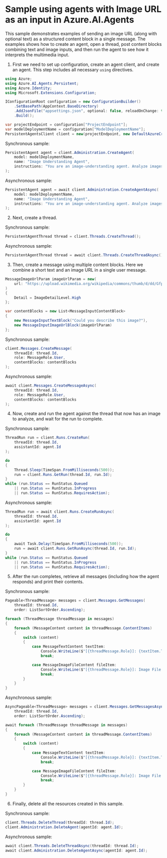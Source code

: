 # Sample using agents with Image URL as an input in Azure.AI.Agents

This sample demonstrates examples of sending an image URL (along with optional text) as a structured content block in a single message. The examples shows how to create an agent, open a thread,  post content blocks combining text and image inputs, and then run the agent to see how it interprets the multimedia input.

1. First we need to set up configuration, create an agent client, and create an agent. This step includes all necessary `using` directives.

```C# Snippet:AgentImageUrlSetupCommon
using Azure;
using Azure.AI.Agents.Persistent;
using Azure.Identity;
using Microsoft.Extensions.Configuration;

IConfigurationRoot configuration = new ConfigurationBuilder()
    .SetBasePath(AppContext.BaseDirectory)
    .AddJsonFile("appsettings.json", optional: false, reloadOnChange: true)
    .Build();

var projectEndpoint = configuration["ProjectEndpoint"];
var modelDeploymentName = configuration["ModelDeploymentName"];
PersistentAgentsClient client = new(projectEndpoint, new DefaultAzureCredential());
```

Synchronous sample:

```C# Snippet:AgentImageUrlCreateAgentSync
PersistentAgent agent = client.Administration.CreateAgent(
    model: modelDeploymentName,
    name: "Image Understanding Agent",
    instructions: "You are an image-understanding agent. Analyze images and provide textual descriptions."
);
```

Asynchronous sample:

```C# Snippet:AgentImageUrlCreateAgentAsync
PersistentAgent agent = await client.Administration.CreateAgentAsync(
    model: modelDeploymentName,
    name: "Image Understanding Agent",
    instructions: "You are an image-understanding agent. Analyze images and provide textual descriptions."
);
```

2. Next, create a thread.

Synchronous sample:

```C# Snippet:AgentImageUrlCreateThreadSync
PersistentAgentThread thread = client.Threads.CreateThread();
```

Asynchronous sample:

```C# Snippet:AgentImageUrlCreateThreadAsync
PersistentAgentThread thread = await client.Threads.CreateThreadAsync();
```

3. Then, create a message using multiple content blocks. Here we combine a short text and an image URL in a single user message.

```C# Snippet:AgentImageUrlCreateMessageCommon
MessageImageUrlParam imageUrlParam = new(
    url: "https://upload.wikimedia.org/wikipedia/commons/thumb/d/dd/Gfp-wisconsin-madison-the-nature-boardwalk.jpg/2560px-Gfp-wisconsin-madison-the-nature-boardwalk.jpg"
)
{
    Detail = ImageDetailLevel.High
};

var contentBlocks = new List<MessageInputContentBlock>
{
    new MessageInputTextBlock("Could you describe this image?"),
    new MessageInputImageUrlBlock(imageUrlParam)
};
```

Synchronous sample:

```C# Snippet:AgentImageUrlCreateMessageSync
client.Messages.CreateMessage(
    threadId: thread.Id,
    role: MessageRole.User,
    contentBlocks: contentBlocks
);
```

Asynchronous sample:

```C# Snippet:AgentImageUrlCreateMessageAsync
await client.Messages.CreateMessageAsync(
    threadId: thread.Id,
    role: MessageRole.User,
    contentBlocks: contentBlocks
);
```

4. Now, create and run the agent against the thread that now has an image to analyze, and wait for the run to complete.

Synchronous sample:

```C# Snippet:AgentImageUrlCreateRunAndPollSync
ThreadRun run = client.Runs.CreateRun(
    threadId: thread.Id,
    assistantId: agent.Id
);

do
{
    Thread.Sleep(TimeSpan.FromMilliseconds(500));
    run = client.Runs.GetRun(thread.Id, run.Id);
}
while (run.Status == RunStatus.Queued
    || run.Status == RunStatus.InProgress
    || run.Status == RunStatus.RequiresAction);
```

Asynchronous sample:

```C# Snippet:AgentImageUrlCreateRunAndPollAsync
ThreadRun run = await client.Runs.CreateRunAsync(
    threadId: thread.Id,
    assistantId: agent.Id
);

do
{
    await Task.Delay(TimeSpan.FromMilliseconds(500));
    run = await client.Runs.GetRunAsync(thread.Id, run.Id);
}
while (run.Status == RunStatus.Queued
    || run.Status == RunStatus.InProgress
    || run.Status == RunStatus.RequiresAction);
```

5. After the run completes, retrieve all messages (including how the agent responds) and print their contents.

Synchronous sample:

```C# Snippet:AgentImageUrlReviewMessagesSync
Pageable<ThreadMessage> messages = client.Messages.GetMessages(
    threadId: thread.Id,
    order: ListSortOrder.Ascending);

foreach (ThreadMessage threadMessage in messages)
{
    foreach (MessageContent content in threadMessage.ContentItems)
    {
        switch (content)
        {
            case MessageTextContent textItem:
                Console.WriteLine($"[{threadMessage.Role}]: {textItem.Text}");
                break;

            case MessageImageFileContent fileItem:
                Console.WriteLine($"[{threadMessage.Role}]: Image File (internal ID): {fileItem.FileId}");
                break;
        }
    }
}
```

Asynchronous sample:

```C# Snippet:AgentImageUrlReviewMessagesAsync
AsyncPageable<ThreadMessage> messages = client.Messages.GetMessagesAsync(
    threadId: thread.Id,
    order: ListSortOrder.Ascending);

await foreach (ThreadMessage threadMessage in messages)
{
    foreach (MessageContent content in threadMessage.ContentItems)
    {
        switch (content)
        {
            case MessageTextContent textItem:
                Console.WriteLine($"[{threadMessage.Role}]: {textItem.Text}");
                break;

            case MessageImageFileContent fileItem:
                Console.WriteLine($"[{threadMessage.Role}]: Image File (internal ID): {fileItem.FileId}");
                break;
        }
    }
}
```

6. Finally, delete all the resources created in this sample.

Synchronous sample:

```C# Snippet:AgentImageUrlCleanupSync
client.Threads.DeleteThread(threadId: thread.Id);
client.Administration.DeleteAgent(agentId: agent.Id);
```

Asynchronous sample:

```C# Snippet:AgentImageUrlCleanupAsync
await client.Threads.DeleteThreadAsync(threadId: thread.Id);
await client.Administration.DeleteAgentAsync(agentId: agent.Id);
```
